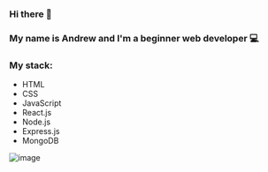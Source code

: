 ### Hi there 👋

### My name is Andrew and I'm a beginner web developer 💻

### My stack:
* HTML
* CSS
* JavaScript
* React.js
* Node.js
* Express.js
* MongoDB

![image](https://user-images.githubusercontent.com/58146834/168463138-c59cd33c-c260-46ff-b76a-d911aa49e98e.png)

<!--
**andreibelyun/andreibelyun** is a ✨ _special_ ✨ repository because its `README.md` (this file) appears on your GitHub profile.

Here are some ideas to get you started:

- 🔭 I’m currently working on ...
- 🌱 I’m currently learning ...
- 👯 I’m looking to collaborate on ...
- 🤔 I’m looking for help with ...
- 💬 Ask me about ...
- 📫 How to reach me: ...
- 😄 Pronouns: ...
- ⚡ Fun fact: ...
-->

